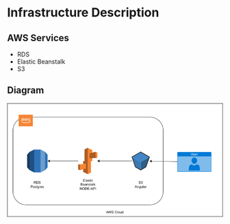 # Infrastructure Description

## AWS Services

* RDS
* Elastic Beanstalk
* S3

## Diagram

![architecture -diagram](./architecture-diagram.png)